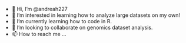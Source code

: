 - 👋 Hi, I’m @andreah227
- 👀 I’m interested in learning how to analyze large datasets on my own!
- 🌱 I’m currently learning how to code in R.
- 💞️ I’m looking to collaborate on genomics dataset analysis.
- 📫 How to reach me ...

<!---
andreah227/andreah227 is a ✨ special ✨ repository because its `README.md` (this file) appears on your GitHub profile.
You can click the Preview link to take a look at your changes.
--->
